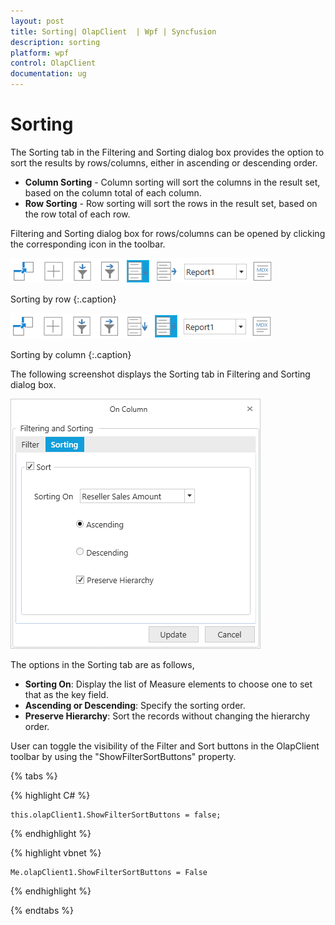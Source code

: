 ```yaml
---
layout: post
title: Sorting| OlapClient  | Wpf | Syncfusion
description: sorting
platform: wpf
control: OlapClient 
documentation: ug
---
```


# Sorting

The Sorting tab in the Filtering and Sorting dialog box provides the option to sort the results by rows/columns, either in ascending or descending order.

* **Column Sorting** - Column sorting will sort the columns in the result set, based on the column total of each column.
* **Row Sorting** - Row sorting will sort the rows in the result set, based on the row total of each row.

Filtering and Sorting dialog box for rows/columns can be opened by clicking the corresponding icon in the toolbar.

![](Sorting_images/Sorting_img1.png)

Sorting by row
{:.caption}

![](Sorting_images/Sorting_img2.png)

Sorting by column
{:.caption}

The following screenshot displays the Sorting tab in Filtering and Sorting dialog box.

![](Sorting_images/Sorting_img3.png)

The options in the Sorting tab are as follows, 

* **Sorting On**: Display the list of Measure elements to choose one to set that as the key field.
* **Ascending or Descending**: Specify the sorting order.
* **Preserve Hierarchy**: Sort the records without changing the hierarchy order.

User can toggle the visibility of the Filter and Sort buttons in the OlapClient toolbar by using the "ShowFilterSortButtons" property. 

{% tabs %} 

{% highlight C# %}  

    this.olapClient1.ShowFilterSortButtons = false;

{% endhighlight %} 

{% highlight vbnet %} 

    Me.olapClient1.ShowFilterSortButtons = False

{% endhighlight %}
 
{% endtabs %}